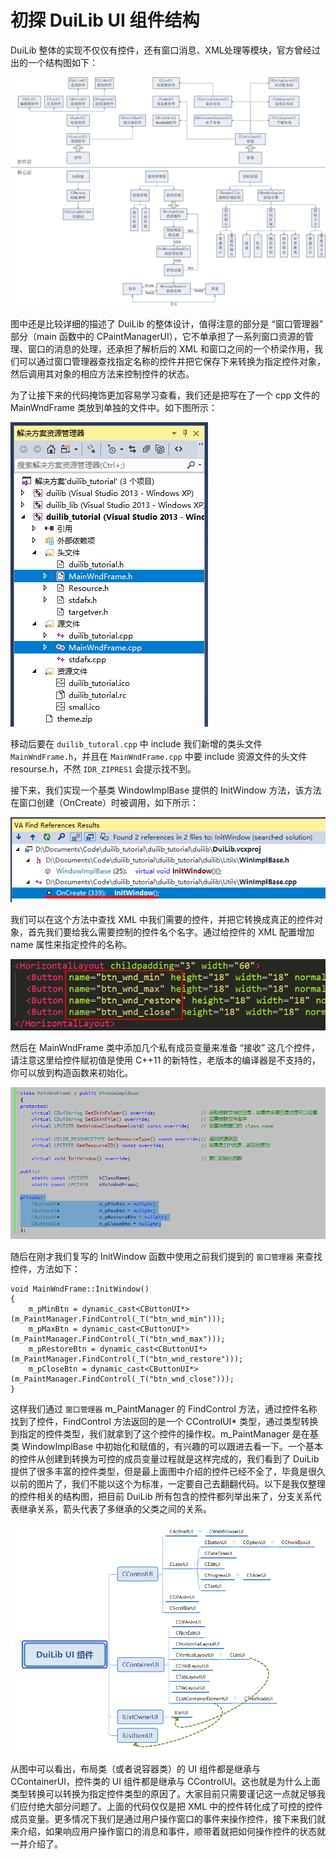 # 初探 DuiLib UI 组件结构

DuiLib 整体的实现不仅仅有控件，还有窗口消息、XML处理等模块，官方曾经过出的一个结构图如下：

<img src="../images/2018-04-30_01-41-25.png" />

图中还是比较详细的描述了 DuiLib 的整体设计，值得注意的部分是 “窗口管理器” 部分（main 函数中的 CPaintManagerUI），它不单承担了一系列窗口资源的管理、窗口的消息的处理，还承担了解析后的 XML 和窗口之间的一个桥梁作用，我们可以通过窗口管理器查找指定名称的控件并把它保存下来转换为指定控件对象，然后调用其对象的相应方法来控制控件的状态。

为了让接下来的代码掩饰更加容易学习查看，我们还是把写在了一个 cpp 文件的 MainWndFrame 类放到单独的文件中。如下图所示：

<img src="../images/2018-05-02_09-40-52.png" />

移动后要在 `duilib_tutoral.cpp` 中 include 我们新增的类头文件 `MainWndFrame.h`，并且在 `MainWndFrame.cpp` 中要 include 资源文件的头文件 resourse.h，不然 `IDR_ZIPRES1` 会提示找不到。

接下来，我们实现一个基类 WindowImplBase 提供的 InitWindow 方法，该方法在窗口创建（OnCreate）时被调用，如下所示：

<img src="../images/2018-05-02_09-45-59.png" />

我们可以在这个方法中查找 XML 中我们需要的控件，并把它转换成真正的控件对象，首先我们要给我么需要控制的控件名个名字。通过给控件的 XML 配置增加 name 属性来指定控件的名称。

<img src="../images/2018-05-02_09-49-04.png" />

然后在 MainWndFrame 类中添加几个私有成员变量来准备 “接收” 这几个控件，请注意这里给控件赋初值是使用 C++11 的新特性，老版本的编译器是不支持的，你可以放到构造函数来初始化。

<img src="../images/2018-05-02_09-55-40.png" />

随后在刚才我们复写的 InitWindow 函数中使用之前我们提到的 `窗口管理器` 来查找控件，方法如下：

```
void MainWndFrame::InitWindow()
{
	m_pMinBtn = dynamic_cast<CButtonUI*>(m_PaintManager.FindControl(_T("btn_wnd_min")));
	m_pMaxBtn = dynamic_cast<CButtonUI*>(m_PaintManager.FindControl(_T("btn_wnd_max")));
	m_pRestoreBtn = dynamic_cast<CButtonUI*>(m_PaintManager.FindControl(_T("btn_wnd_restore")));
	m_pCloseBtn = dynamic_cast<CButtonUI*>(m_PaintManager.FindControl(_T("btn_wnd_close")));
}
```

这样我们通过 `窗口管理器` m_PaintManager 的 FindControl 方法，通过控件名称找到了控件，FindControl 方法返回的是一个 CControlUI* 类型，通过类型转换到指定的控件类型，我们就拿到了这个控件的操作权。m_PaintManager 是在基类 WindowImplBase 中初始化和赋值的，有兴趣的可以跟进去看一下。一个基本的控件从创建到转换为可控的成员变量过程就是这样完成的，我们看到了 DuiLib 提供了很多丰富的控件类型，但是最上面图中介绍的控件已经不全了，毕竟是很久以前的图片了，我们不能以这个为标准，一定要自己去翻翻代码。以下是我仅整理的控件相关的结构图，把目前 DuiLib 所有包含的控件都列举出来了，分支关系代表继承关系，箭头代表了多继承的父类之间的关系。

<img src="../images/2018-04-30_01-54-36.png" />

从图中可以看出，布局类（或者说容器类）的 UI 组件都是继承与 CContainerUI，控件类的 UI 组件都是继承与 CControlUI。这也就是为什么上面类型转换可以转换为指定控件类型的原因了。大家目前只需要谨记这一点就足够我们应付绝大部分问题了。上面的代码仅仅是把 XML 中的控件转化成了可控的控件成员变量。更多情况下我们是通过用户操作窗口的事件来操作控件，接下来我们就来介绍，如果响应用户操作窗口的消息和事件，顺带着就把如何操作控件的状态就一并介绍了。

